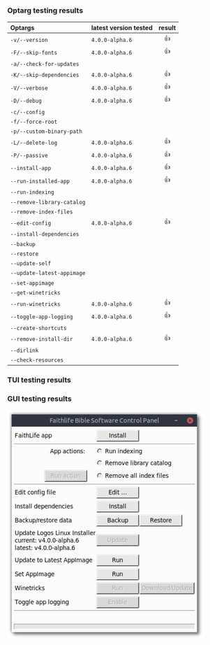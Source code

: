 ### Optarg testing results

| Optargs | latest version tested | result |
| :--- | :--- | :---: |
| `-v/--version` | `4.0.0-alpha.6` | :+1: |
| `-F/--skip-fonts` | `4.0.0-alpha.6` | :+1: |
| `-a/--check-for-updates` | | |
| `-K/--skip-dependencies` | `4.0.0-alpha.6` | :+1: |
| `-V/--verbose` | `4.0.0-alpha.6` | :+1: |
| `-D/--debug` | `4.0.0-alpha.6` | :+1: |
| `-c/--config` | | |
| `-f/--force-root` | | |
| `-p/--custom-binary-path` | | |
| `-L/--delete-log` | `4.0.0-alpha.6` | :+1: |
| `-P/--passive` | `4.0.0-alpha.6` | :+1: |
| `--install-app` | `4.0.0-alpha.6` | :+1: |
| `--run-installed-app` | `4.0.0-alpha.6` | :+1: |
| `--run-indexing` | | |
| `--remove-library-catalog` | | |
| `--remove-index-files` | | |
| `--edit-config` | `4.0.0-alpha.6` | :+1: |
| `--install-dependencies` | | |
| `--backup` | | |
| `--restore` | | |
| `--update-self` | | |
| `--update-latest-appimage` | | |
| `--set-appimage` | | |
| `--get-winetricks` | | |
| `--run-winetricks` | `4.0.0-alpha.6` | :+1: |
| `--toggle-app-logging` | `4.0.0-alpha.6` | :+1: |
| `--create-shortcuts` | | |
| `--remove-install-dir` | `4.0.0-alpha.6` | :+1: |
| `--dirlink` | | |
| `--check-resources` | | |

### TUI testing results


### GUI testing results
![GUI screenshot](tests/manual-testing-gui.png)
